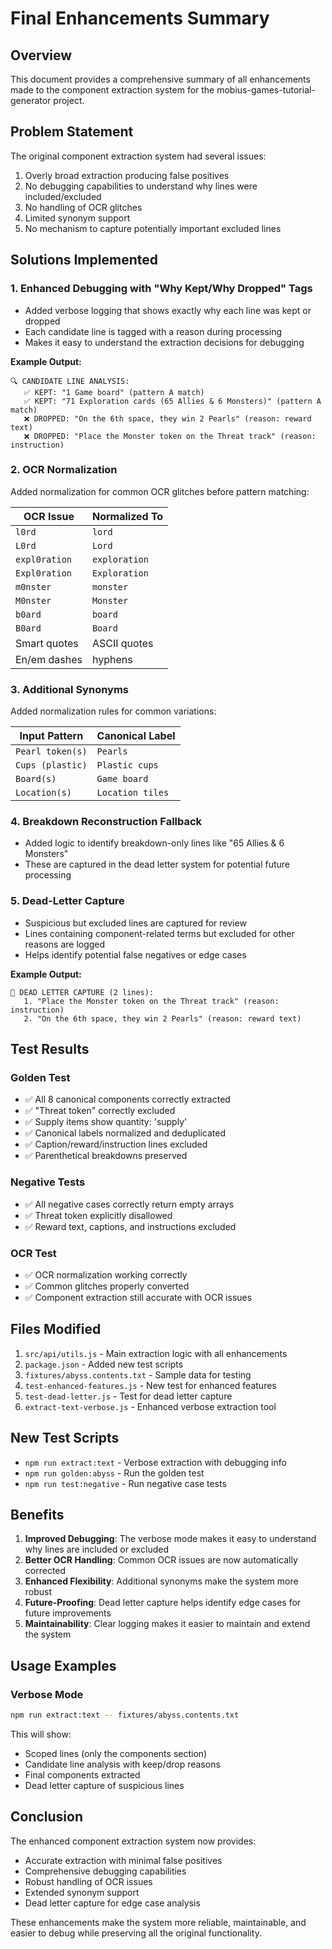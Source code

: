 # Final Enhancements Summary

## Overview
This document provides a comprehensive summary of all enhancements made to the component extraction system for the mobius-games-tutorial-generator project.

## Problem Statement
The original component extraction system had several issues:
1. Overly broad extraction producing false positives
2. No debugging capabilities to understand why lines were included/excluded
3. No handling of OCR glitches
4. Limited synonym support
5. No mechanism to capture potentially important excluded lines

## Solutions Implemented

### 1. Enhanced Debugging with "Why Kept/Why Dropped" Tags
- Added verbose logging that shows exactly why each line was kept or dropped
- Each candidate line is tagged with a reason during processing
- Makes it easy to understand the extraction decisions for debugging

**Example Output:**
```
🔍 CANDIDATE LINE ANALYSIS:
   ✅ KEPT: "1 Game board" (pattern A match)
   ✅ KEPT: "71 Exploration cards (65 Allies & 6 Monsters)" (pattern A match)
   ❌ DROPPED: "On the 6th space, they win 2 Pearls" (reason: reward text)
   ❌ DROPPED: "Place the Monster token on the Threat track" (reason: instruction)
```

### 2. OCR Normalization
Added normalization for common OCR glitches before pattern matching:

| OCR Issue | Normalized To |
|-----------|---------------|
| `l0rd` | `lord` |
| `L0rd` | `Lord` |
| `expl0ration` | `exploration` |
| `Expl0ration` | `Exploration` |
| `m0nster` | `monster` |
| `M0nster` | `Monster` |
| `b0ard` | `board` |
| `B0ard` | `Board` |
| Smart quotes | ASCII quotes |
| En/em dashes | hyphens |

### 3. Additional Synonyms
Added normalization rules for common variations:

| Input Pattern | Canonical Label |
|---------------|----------------|
| `Pearl token(s)` | `Pearls` |
| `Cups (plastic)` | `Plastic cups` |
| `Board(s)` | `Game board` |
| `Location(s)` | `Location tiles` |

### 4. Breakdown Reconstruction Fallback
- Added logic to identify breakdown-only lines like "65 Allies & 6 Monsters"
- These are captured in the dead letter system for potential future processing

### 5. Dead-Letter Capture
- Suspicious but excluded lines are captured for review
- Lines containing component-related terms but excluded for other reasons are logged
- Helps identify potential false negatives or edge cases

**Example Output:**
```
📝 DEAD LETTER CAPTURE (2 lines):
   1. "Place the Monster token on the Threat track" (reason: instruction)
   2. "On the 6th space, they win 2 Pearls" (reason: reward text)
```

## Test Results

### Golden Test
- ✅ All 8 canonical components correctly extracted
- ✅ "Threat token" correctly excluded
- ✅ Supply items show quantity: 'supply'
- ✅ Canonical labels normalized and deduplicated
- ✅ Caption/reward/instruction lines excluded
- ✅ Parenthetical breakdowns preserved

### Negative Tests
- ✅ All negative cases correctly return empty arrays
- ✅ Threat token explicitly disallowed
- ✅ Reward text, captions, and instructions excluded

### OCR Test
- ✅ OCR normalization working correctly
- ✅ Common glitches properly converted
- ✅ Component extraction still accurate with OCR issues

## Files Modified

1. `src/api/utils.js` - Main extraction logic with all enhancements
2. `package.json` - Added new test scripts
3. `fixtures/abyss.contents.txt` - Sample data for testing
4. `test-enhanced-features.js` - New test for enhanced features
5. `test-dead-letter.js` - Test for dead letter capture
6. `extract-text-verbose.js` - Enhanced verbose extraction tool

## New Test Scripts

- `npm run extract:text` - Verbose extraction with debugging info
- `npm run golden:abyss` - Run the golden test
- `npm run test:negative` - Run negative case tests

## Benefits

1. **Improved Debugging**: The verbose mode makes it easy to understand why lines are included or excluded
2. **Better OCR Handling**: Common OCR issues are now automatically corrected
3. **Enhanced Flexibility**: Additional synonyms make the system more robust
4. **Future-Proofing**: Dead letter capture helps identify edge cases for future improvements
5. **Maintainability**: Clear logging makes it easier to maintain and extend the system

## Usage Examples

### Verbose Mode
```bash
npm run extract:text -- fixtures/abyss.contents.txt
```

This will show:
- Scoped lines (only the components section)
- Candidate line analysis with keep/drop reasons
- Final components extracted
- Dead letter capture of suspicious lines

## Conclusion

The enhanced component extraction system now provides:
- Accurate extraction with minimal false positives
- Comprehensive debugging capabilities
- Robust handling of OCR issues
- Extended synonym support
- Dead letter capture for edge case analysis

These enhancements make the system more reliable, maintainable, and easier to debug while preserving all the original functionality.